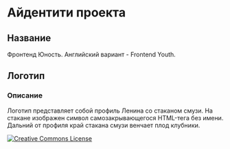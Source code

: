 # Айдентити проекта

## Название

Фронтенд Юность. Английский вариант - Frontend Youth.

## Логотип

### Описание

Логотип представляет собой профиль Ленина со стаканом смузи. На стакане
изображен символ самозакрывающегося HTML-тега без имени. Дальний от профиля
край стакана смузи венчает плод клубники.

<a rel="license" href="http://creativecommons.org/licenses/by-nc-nd/4.0/">
    <img 
        alt="Creative Commons License" style="border-width:0"
        src="https://i.creativecommons.org/l/by-nc-nd/4.0/88x31.png" 
    />
</a>
